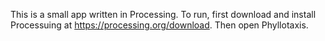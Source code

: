This is a small app written in Processing. To run, first download and install Processuing at https://processing.org/download. Then open Phyllotaxis.
